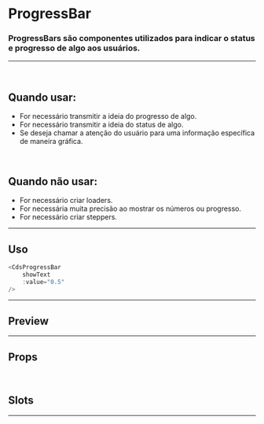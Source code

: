 # ProgressBar

### ProgressBars são componentes utilizados para indicar o status e progresso de algo aos usuários.
---
<br />

## Quando usar:
- For necessário transmitir a ideia do progresso de algo.
- For necessário transmitir a ideia do status de algo.
- Se deseja chamar a atenção do usuário para uma informação específica de maneira gráfica.

<br />

## Quando não usar:
- For necessário criar loaders.
- For necessária muita precisão ao mostrar os números ou progresso.
- For necessário criar steppers.

---

## Uso

```js
<CdsProgressBar
	showText
	:value="0.5"
/>
```

---

## Preview

<PreviewBuilder
	:args
	:component="CdsProgressBar"
/>

---

## Props

<APITable
	name="ProgressBar"
	section="props"
/>
<br />

## Slots

<APITable
	name="ProgressBar"
	section="slots"
/>

---
<script setup>
import { ref } from 'vue';
import CdsProgressBar from '@/components/ProgressBar.vue';

const args = ref({
	value: 0.45,
	showText: true,
	textAside: false,
	textLeft: true,
	shadeSteps: 4,
	variant: 'green'
});
</script>
